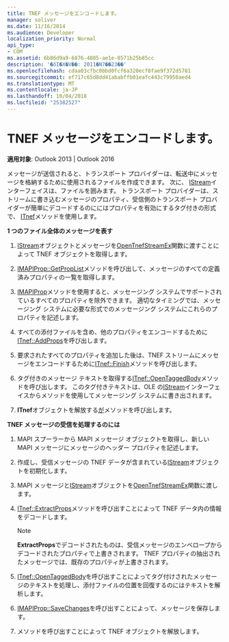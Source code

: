 ```yaml
---
title: TNEF メッセージをエンコードします。
manager: soliver
ms.date: 11/16/2014
ms.audience: Developer
localization_priority: Normal
api_type:
- COM
ms.assetid: 6b86d9a9-6876-4885-ae1e-8571b25b85cc
description: '�ŏI�X�V��: 2011�N7��23��'
ms.openlocfilehash: cdaa03cfbc0bbd0fcf6a320ecf8fae9f372d5781
ms.sourcegitcommit: ef717c65d8dd41ababffb01eafc443c79950aed4
ms.translationtype: MT
ms.contentlocale: ja-JP
ms.lasthandoff: 10/04/2018
ms.locfileid: "25382527"
---
```

# <a name="encoding-a-message-with-tnef"></a>TNEF メッセージをエンコードします。

**適用対象**: Outlook 2013 | Outlook 2016 
  
メッセージが送信されると、トランスポート プロバイダーは、転送中にメッセージを格納するために使用されるファイルを作成できます。 次に、 [IStream](https://msdn.microsoft.com/library/aa380034%28VS.85%29.aspx)インターフェイスは、ファイルを囲みます。 トランスポート プロバイダーは、ストリームに書き込むメッセージのプロパティ、受信側のトランスポート プロバイダーが簡単にデコードするのににはプロパティを有効にするタグ付きの形式で、 [ITnef](itnefiunknown.md)メソッドを使用します。 
  
**1 つのファイル全体のメッセージを表す**
  
1. [IStream](https://msdn.microsoft.com/library/aa380034%28VS.85%29.aspx)オブジェクトとメッセージを[OpenTnefStreamEx](opentnefstreamex.md)関数に渡すことによって TNEF オブジェクトを取得します。 
    
2. [IMAPIProp::GetPropList](imapiprop-getproplist.md)メソッドを呼び出して、メッセージのすべての定義済みプロパティの一覧を取得します。 
    
3. [IMAPIProp](imapipropiunknown.md)メソッドを使用すると、メッセージング システムでサポートされているすべてのプロパティを除外できます。 適切なタイミングでは、メッセージング システムに必要な形式でのメッセージング システムにこれらのプロパティを記述します。 
    
4. すべての添付ファイルを含め、他のプロパティをエンコードするために[ITnef::AddProps](itnef-addprops.md)を呼び出します。 
    
5. 要求されたすべてのプロパティを追加した後は、TNEF ストリームにメッセージをエンコードするために[ITnef::Finish](itnef-finish.md)メソッドを呼び出します。 
    
6. タグ付きのメッセージ テキストを取得する[ITnef::OpenTaggedBody](itnef-opentaggedbody.md)メソッドを呼び出します。 このタグ付きテキストは、OLE の[IStream](https://msdn.microsoft.com/library/aa380034%28VS.85%29.aspx)インターフェイスからメソッドを使用してメッセージング システムに書き出されます。 
    
7. **ITnef**オブジェクトを解放する[が](https://msdn.microsoft.com/library/ms682317%28VS.85%29.aspx)メソッドを呼び出します。 
    
**TNEF メッセージの受信を処理するのには**
  
1. MAPI スプーラーから MAPI メッセージ オブジェクトを取得し、新しい MAPI メッセージにメッセージのヘッダー プロパティを記述します。
    
2. 作成し、受信メッセージの TNEF データが含まれている[IStream](https://msdn.microsoft.com/library/aa380034%28VS.85%29.aspx)オブジェクトを初期化します。 
    
3. MAPI メッセージと[IStream](https://msdn.microsoft.com/library/aa380034%28VS.85%29.aspx)オブジェクトを[OpenTnefStreamEx](opentnefstreamex.md)関数に渡します。 
    
4. [ITnef::ExtractProps](itnef-extractprops.md)メソッドを呼び出すことによって TNEF データ内の情報をデコードします。 
    
   > [!NOTE]
   > **ExtractProps**でデコードされたものは、受信メッセージのエンベロープからデコードされたプロパティで上書きされます。 TNEF プロパティの抽出されたメッセージでは、既存のプロパティが上書きされます。 
  
5. [ITnef::OpenTaggedBody](itnef-opentaggedbody.md)を呼び出すことによってタグ付けされたメッセージのテキストを処理し、添付ファイルの位置を回復するのにはテキストを解析します。 
    
6. [IMAPIProp::SaveChanges](imapiprop-savechanges.md)を呼び出すことによって、メッセージを保存します。
    
7. [](https://msdn.microsoft.com/library/ms682317%28VS.85%29.aspx)メソッドを呼び出すことによって TNEF オブジェクトを解放します。 
    

